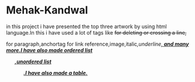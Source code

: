 # Mehak-Kandwal
in this project i have presented the top three artwork by using html language.In this i have used a lot of tags like <del> for deleting or crossing a line,<p> for paragraph,anchortag for link reference,image,italic<i>,underline<u>,<strong> and many more.I have also made ordered list<ol> ,unordered list<ul>.I have also made a table<table>.
